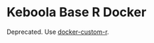 # Keboola Base R Docker

Deprecated. Use [docker-custom-r](https://github.com/keboola/docker-custom-r).